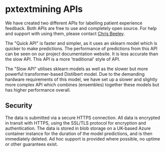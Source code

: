 # pxtextmining APIs

We have created two different APIs for labelling patient experience feedback. Both APIs are free to use and completely open source. For help and support with using them, please contact [Chris Beeley](chris.beeley1@nhs.net).

The "Quick API" is faster and simpler, as it uses an sklearn model which is quicker to make predictions. The performance of predictions from this API can be seen on our project documentation website. It is less accurate than the slow API. This API is a more 'traditional' style of API.

The "Slow API" utilises sklearn models as well as the slower but more powerful transformer-based Distilbert model. Due to the demanding hardware requirements of this model, we have set up a slower and slightly more complex API which combines (ensembles) together these models but has higher performance overall.

## Security

The data is submitted via a secure HTTPS connection. All data is encrypted in transit with HTTPS, using the SSL/TLS protocol for encryption and authentication. The data is stored in blob storage on a UK-based Azure container instance for the duration of the model predictions, and is then immediately deleted. Ad hoc support is provided where possible, no uptime or other guarantees exist.
